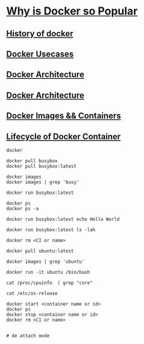 # [Why is Docker so Popular](https://www.section.io/engineering-education/why-is-docker-so-popular/#:~:text=Docker%20allows%20you%20to%20break,app%20and%20a%20database%20together.)

## [History of docker](https://www.slideshare.net/Docker/introduction-to-docker-2017)


## [Docker Usecases](https://medium.com/@BeNitinAgarwal/docker-usecases-3b62f4d68bc4)

## [Docker Architecture](https://www.aquasec.com/cloud-native-academy/docker-container/docker-architecture/)

## [Docker Architecture](https://docs.docker.com/get-started/overview/#docker-architecture)


## [Docker Images && Containers](https://docs.docker.com/storage/storagedriver/)

## [Lifecycle of Docker Container](https://medium.com/@BeNitinAgarwal/lifecycle-of-docker-container-d2da9f85959)

```
docker

docker pull busybox
docker pull busybox:latest

docker images
docker images | grep 'busy'

docker run busybox:latest

docker ps
docker ps -a

docker run busybox:latest echo Hello World

docker run busybox:latest ls -lah

docker rm <CI or name>

docker pull ubuntu:latest

docker images | grep 'ubuntu'

docker run -it ubuntu /bin/bash

cat /proc/cpuinfo  | grep "core"

cat /etc/os-release

docker start <container name or id>
docker ps
docker stop <container name or id>
docker rm <CI or name>


# de attach mode
```

